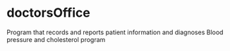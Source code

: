 # doctorsOffice
Program that records and reports patient information and diagnoses
Blood pressure and cholesterol program
